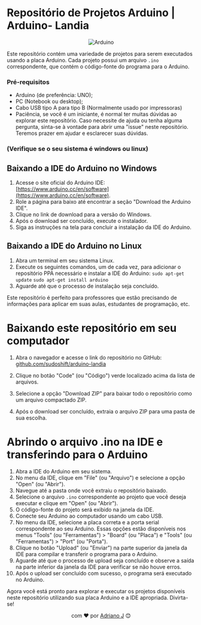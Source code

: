 # Repositório de Projetos Arduino | Arduino- Landia
<p align="center">
  <img src="https://c4.wallpaperflare.com/wallpaper/88/22/573/arduino-open-source-wallpaper-preview.jpg" alt="Arduino">
</p>

Este repositório contém uma variedade de projetos para serem executados usando a placa Arduino. Cada projeto possui um arquivo `.ino` correspondente, que contém o código-fonte do programa para o Arduino. 


### Pré-requisitos

- Arduino (de preferência: UNO);
- PC (Notebook ou desktop);
- Cabo USB tipo A para tipo B (Normalmente usado por impressoras)
- Paciência, se você é um iniciante, é normal ter muitas dúvidas ao explorar este repositório. Caso necessite de ajuda ou tenha alguma pergunta, sinta-se à vontade para abrir uma "issue" neste repositório. Teremos prazer em ajudar e esclarecer suas dúvidas.


### (Verifique se o seu sistema é windows ou linux)

## Baixando a IDE do Arduino no Windows

1. Acesse o site oficial do Arduino IDE: [https://www.arduino.cc/en/software](https://www.arduino.cc/en/software).
2. Role a página para baixo até encontrar a seção "Download the Arduino IDE".
3. Clique no link de download para a versão do Windows.
4. Após o download ser concluído, execute o instalador.
5. Siga as instruções na tela para concluir a instalação da IDE do Arduino.

## Baixando a IDE do Arduino no Linux

1. Abra um terminal em seu sistema Linux.
2. Execute os seguintes comandos, um de cada vez, para adicionar o repositório PPA necessário e instalar a IDE do Arduino:
```sudo apt-get update```
```sudo apt-get install arduino```
3. Aguarde até que o processo de instalação seja concluído.

Este repositório é perfeito para professores que estão precisando de informações para aplicar em suas aulas, estudantes de programação, etc.

# Baixando este repositório em seu computador

1. Abra o navegador e acesse o link do repositório no GitHub: [github.com/sudoshift/arduino-landia](https://github.com/sudoshift/arduino-landia)

2. Clique no botão "Code" (ou "Código") verde localizado acima da lista de arquivos.

3. Selecione a opção "Download ZIP" para baixar todo o repositório como um arquivo compactado ZIP.

4. Após o download ser concluído, extraia o arquivo ZIP para uma pasta de sua escolha.


# Abrindo o arquivo .ino na IDE e transferindo para o Arduino

1. Abra a IDE do Arduino em seu sistema.
2. No menu da IDE, clique em "File" (ou "Arquivo") e selecione a opção "Open" (ou "Abrir").
3. Navegue até a pasta onde você extraiu o repositório baixado.
4. Selecione o arquivo `.ino` correspondente ao projeto que você deseja executar e clique em "Open" (ou "Abrir").
5. O código-fonte do projeto será exibido na janela da IDE.
6. Conecte seu Arduino ao computador usando um cabo USB.
7. No menu da IDE, selecione a placa correta e a porta serial correspondente ao seu Arduino. Essas opções estão disponíveis nos menus "Tools" (ou "Ferramentas") > "Board" (ou "Placa") e "Tools" (ou "Ferramentas") > "Port" (ou "Porta").
8. Clique no botão "Upload" (ou "Enviar") na parte superior da janela da IDE para compilar e transferir o programa para o Arduino.
9. Aguarde até que o processo de upload seja concluído e observe a saída na parte inferior da janela da IDE para verificar se não houve erros.
10. Após o upload ser concluído com sucesso, o programa será executado no Arduino.

Agora você está pronto para explorar e executar os projetos disponíveis neste repositório utilizando sua placa Arduino e a IDE apropriada. Divirta-se!
<p align="center">
com ❤️ por <a href="https://github.com/sudoshift/">Adriano J</a> 😊
</p>